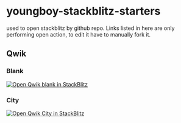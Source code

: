 # youngboy-stackblitz-starters

used to open stackblitz by github repo. Links listed in here are only performing open action, to edit it have to manually fork it.

## Qwik

### Blank

[![Open Qwik blank in StackBlitz](https://developer.stackblitz.com/img/open_in_stackblitz.svg)](https://stackblitz.com/Open/github/youngboy/yb-sb-starters/tree/main/qwik-blank?title=qwik-blank)

### City

[![Open Qwik City in StackBlitz](https://developer.stackblitz.com/img/open_in_stackblitz.svg)](https://stackblitz.com/fork/github/youngboy/yb-sb-starters/tree/main/qwik-city?title=qwik-city)
